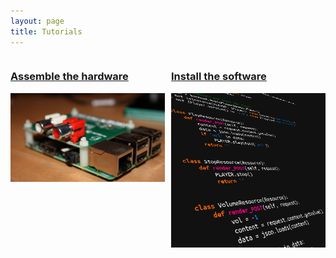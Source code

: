 ```yaml
---
layout: page
title: Tutorials
---
```



<div style="width:49%; float:left">
    <a href="/2022-11-20-setup-a-radio-pi">
        <h3>Assemble the hardware</h3>
        <img class="projectIMG" src="/img/hardware.jpg">
    </a>
</div>

<div style="width:2%; float:left">&nbsp;</div>

<div style="width:49%; float:left">
    <a href="/2022-11-26-setup-a-radio-pi-software">
        <h3>Install the software</h3>
        <img class="projectIMG" src="/img/software.png">
    </a>
</div>
